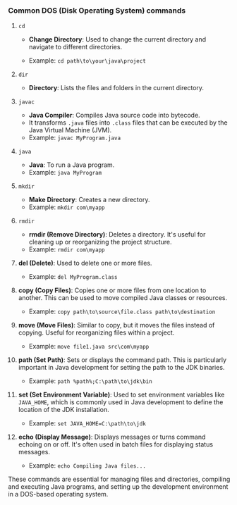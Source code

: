 ### Common DOS (Disk Operating System) commands

1. `cd`
    - **Change Directory**: Used to change the current directory and navigate to different directories.

    - Example: `cd path\to\your\java\project`

2. `dir`
    - **Directory**: Lists the files and folders in the current directory.

3. `javac`
    - **Java Compiler**: Compiles Java source code into bytecode. 
    - It transforms `.java` files into `.class` files that can be executed by the Java Virtual Machine (JVM).
    - Example: `javac MyProgram.java`

4. `java`
    - **Java**: To run a Java program.
    - Example: `java MyProgram`

5. `mkdir`
    - **Make Directory**: Creates a new directory.
   - Example: `mkdir com\myapp`

6. `rmdir`
    - **rmdir (Remove Directory)**: Deletes a directory. It's useful for cleaning up or reorganizing the project structure.
   - Example: `rmdir com\myapp`

7. **del (Delete)**: Used to delete one or more files.
   - Example: `del MyProgram.class`

8. **copy (Copy Files)**: Copies one or more files from one location to another. This can be used to move compiled Java classes or resources.
   - Example: `copy path\to\source\file.class path\to\destination`

9. **move (Move Files)**: Similar to copy, but it moves the files instead of copying. Useful for reorganizing files within a project.
   - Example: `move file1.java src\com\myapp`

10. **path (Set Path)**: Sets or displays the command path. This is particularly important in Java development for setting the path to the JDK binaries.
    - Example: `path %path%;C:\path\to\jdk\bin`

11. **set (Set Environment Variable)**: Used to set environment variables like `JAVA_HOME`, which is commonly used in Java development to define the location of the JDK installation.
    - Example: `set JAVA_HOME=C:\path\to\jdk`

12. **echo (Display Message)**: Displays messages or turns command echoing on or off. It's often used in batch files for displaying status messages.
    - Example: `echo Compiling Java files...`

These commands are essential for managing files and directories, compiling and executing Java programs, and setting up the development environment in a DOS-based operating system.